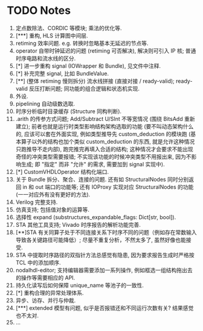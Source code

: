 # TODO Notes

1. 定点数除法、CORDIC 等模块; 乘法的优化等.
2. [***] 重构, HLS 计算图中间层.
3. retiming 效率问题. e.g. 转换时忽略基本无延迟的节点等.
4. operator 自带时钟延迟的问题 (retiming 可否解决), 解决则可引入 IP 核; 普通时序电路和流水线的区分.
5. [*] 进一步重构 signal (IOWrapper 和 Bundle), 见文件中注释.
6. [*] 补充完整 signal, 比如 BundleValue.
7. [**] (整体 retiming 慢则拆分) 流水线拼接 (直接对接 / ready-valid); ready-valid 反压打断问题; 同功能的组合逻辑和状态机实现.
8. 外设.
9.  pipelining 自动级数选取.
10. 时序分析临时目录缓存 (Structure 同构判断).
11. .arith 的传参方式问题; Add/Subtract U/SInt 不等宽情况 (围绕 BitsAdd 重新建立); 前者也就是运行时类型影响结构架构选取的功能 (要不叫动态架构什么的, 应该可以套在外面实现, 例如类型推导先 custom_deduction 的模块跑 (基本算子以外的结构也加个类似 custom_deduction 的东西, 就是允许这种情况只跑推导不走内部), 跑完推完再填入合适的结构; 这种情况才会要求不能出现奇怪的冲突类型需要报错; 不实现该功能的时候冲突类型不用报出来, 因为不影响生成; 即 "指定" 而非 "允许" 的需求, 需要加到 signal 实现中).
12. [*] CustomVHDLOperator 结构化端口.
13. 关于 Bundle 拆分、聚合、连接的问题. 还有如 StructuralNodes 同时分别返回 in 和 out 端口的功能等; 还有 IOProxy 实现对应 StructuralNodes 的功能 (一一对应外有没有更好的方法).
14. Verilog 完整支持.
15. 仿真支持; 包括值对象的运算等.
16. 选择性 expand (substructures_expandable_flags: Dict[str, bool]).
17. STA 其他工具支持; Vivado 时序报告的解析功能完善.
18. [**]STA 有关同算子处于不同连接关系下时序不同的问题（例如存在常数输入导致各关键路径可能降低）; 尽量不重复分析，不然太多了, 虽然好像也能接受.
19. STA 中提取时序路径的双指针方法总感觉有隐患, 因为要求报告生成时严格按 TCL 中的添加顺序.
20. nodalhdl-editor; 支持编辑器需要添加一系列操作, 例如框选一组结构拖出去的操作等需要相应的 API.
21. 持久化读写后如何保障 unique_name 等池子的一致性.
22. [*] 重构合理的异常处理体系.
23. 异步、访存、并行与仲裁.
24. [***] extended 模型有问题, 似乎是否报错还和不同运行次数有关? 结果感觉也不太对.
25. ...
